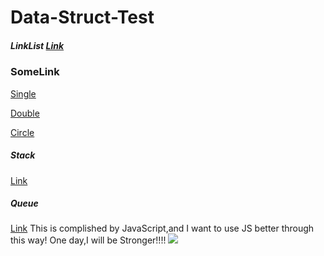 # Data-Struct-Test
##### LinkList [Link](https://github.com/BIRlz/Data-Struct-Test/tree/master/Stack)
### SomeLink
[Single](https://github.com/BIRlz/Data-Struct-Test/blob/master/Stack/Single-LinkList.js)

[Double](https://github.com/BIRlz/Data-Struct-Test/blob/master/Stack/Double-LinkList.js)

[Circle](#)
##### Stack
[Link](https://github.com/BIRlz/Data-Struct-Test/tree/master/Stack/Stack.js)
##### Queue
[Link](https://github.com/BIRlz/Data-Struct-Test/tree/master/Queue)
This is complished by JavaScript,and I want to use JS better through this way!
One day,I will be Stronger!!!!
![](http://pic2016.ytqmx.com:82/2015/1207/18/2.jpg!960.jpg)
